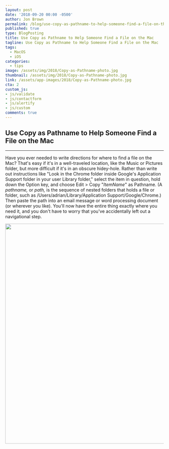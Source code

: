```yaml
---
layout: post
date: '2018-09-20 00:00 -0500'
author: Jon Brown
permalink: /blog/use-copy-as-pathname-to-help-someone-find-a-file-on-the-mac/
published: true
type: BlogPosting
title: Use Copy as Pathname to Help Someone Find a File on the Mac
tagline: Use Copy as Pathname to Help Someone Find a File on the Mac
tags:
  - MacOS
  - iOS
categories:
  - tips
image: /assets/img/2018/Copy-as-Pathname-photo.jpg
thumbnail: /assets/img/2018/Copy-as-Pathname-photo.jpg
link: /assets/app-images/2018/Copy-as-Pathname-photo.jpg
cta: 2
custom_js:
- js/validate
- js/contactform
- js/alertify
- js/custom
comments: true
---
```

## Use Copy as Pathname to Help Someone Find a File on the Mac
---

Have you ever needed to write directions for where to find a file on the
Mac? That's easy if it's in a well-traveled location, like the Music or
Pictures folder, but more difficult if it's in an obscure hidey-hole.
Rather than write out instructions like "Look in the Chrome folder
inside Google's Application Support folder in your user Library folder,"
select the item in question, hold down the Option key, and choose Edit
\> Copy "*ItemName*" as Pathname. (A *pathname,* or *path,* is the
sequence of nested folders that holds a file or folder, such as
/Users/adrian/Library/Application Support/Google/Chrome.) Then paste the
path into an email message or word processing document (or wherever you
like). You'll now have the entire thing exactly where you need it, and
you don't have to worry that you've accidentally left out a navigational
step.

<img src="{{ site.site_cdn }}/assets/img/blog/2018/pathname/image2.png" class="img-fluid rounded m-2" width="700" />
